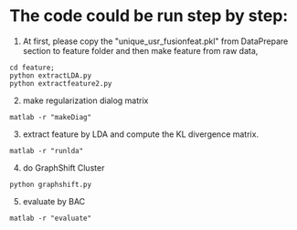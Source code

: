 # The code could be run step by step:

1.  At first, please copy the "unique_usr_fusionfeat.pkl" from DataPrepare section to feature folder and then make feature from raw data,
```
cd feature; 
python extractLDA.py 
python extractfeature2.py
```
2. make regularization dialog matrix
```
matlab -r "makeDiag"
```
3. extract feature by LDA and compute the KL divergence matrix.
```
matlab -r "runlda"
```
4. do GraphShift Cluster
```
python graphshift.py
```
5. evaluate by BAC
```
matlab -r "evaluate"
```
